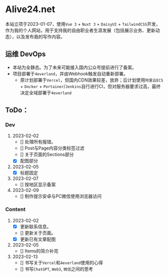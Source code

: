 # Alive24.net

本站立项于2023-01-07，使用`Vue 3` + `Nuxt 3` + `DaisyUI` + `TailwindCSS`开发，作为我的个人网站，用于支持我的自由职业者生涯发展（包括展示业务、更新动态），以及发布我的写作内容。

## 运维 DevOps
- 本站为全静态。为了未来可能接入国内公众号提前进行了备案。
- 项目部署于`4everland`，并由Webhook触发自动重新部署。
    - 原计划部署于`Vercel`，但国内CDN效果较差，放弃；后计划使用`阿里云ECS` + `Docker` + `Portainer`/`Jenkins`自行进行CI，但对服务器要求过高，最终决定全域部署于`4everland`


## ToDo：
### Dev
1. 2023-02-02
    - [] 处理所有报错。
    - [] Post与Page内容分类标签过滤
    - [] 关于页面的Sections部分
    - [x] 配图部分
2. 2023-02-05
    - [x] 标题固定
3. 2023-02-07
    - [] 按地区显示备案
4. 2023-02-09
    - [] 制作提示安卓与PC微信使用浏览器访问


### Content
1. 2023-02-02
    - [x] 更新联系信息。
    - [] 更新关于页面。
    - [x] 更新已有文章配图
2. 2023-02-05
    - [] Items的简介补完
3. 2023-02-13
    - [] 书写关于`Vercel`和`4everland`使用的心得
    - [] 书写`ChatGPT`, `Web3`, `微信`之间的思考


